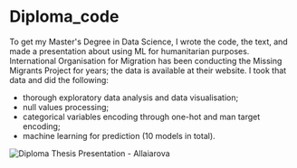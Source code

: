 # Diploma_code
To get my Master's Degree in Data Science, I wrote the code, the text, and made a presentation about using ML for humanitarian purposes. International Organisation for Migration has been conducting the Missing Migrants Project for years; the data is available at their website. I took that data and did the following:
- thorough exploratory data analysis and data visualisation;
- null values processing;
- categorical variables encoding through one-hot and man target encoding;
- machine learning for prediction (10 models in total).

![Diploma Thesis Presentation - Allaiarova](https://github.com/IulliaK/Diploma_code/commit/4f8bc71a8430348c2c181091f85d836855f87108)

